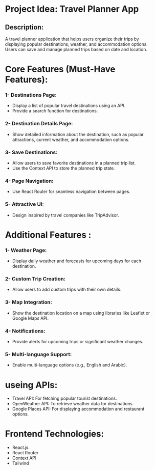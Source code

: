 # Project Idea: Travel Planner App
## Description:
A travel planner application that helps users organize their trips by displaying popular destinations, weather, and accommodation options. Users can save and manage planned trips based on date and location.

# Core Features (Must-Have Features):
### 1- Destinations Page:
- Display a list of popular travel destinations using an API.
- Provide a search function for destinations.
### 2- Destination Details Page:
- Show detailed information about the destination, such as popular attractions, current weather, and accommodation options.
### 3- Save Destinations:
- Allow users to save favorite destinations in a planned trip list.
- Use the Context API to store the planned trip state.
### 4- Page Navigation:
- Use React Router for seamless navigation between pages.
### 5- Attractive UI:
- Design inspired by travel companies like TripAdvisor.

# Additional Features :
### 1- Weather Page:
- Display daily weather and forecasts for upcoming days for each destination.
### 2- Custom Trip Creation:
- Allow users to add custom trips with their own details.
### 3- Map Integration:
- Show the destination location on a map using libraries like Leaflet or Google Maps API.
### 4- Notifications:
- Provide alerts for upcoming trips or significant weather changes.
### 5- Multi-language Support:
- Enable multi-language options (e.g., English and Arabic).

# useing APIs:
- Travel API: For fetching popular tourist destinations.
- OpenWeather API: To retrieve weather data for destinations.
- Google Places API: For displaying accommodation and restaurant options.

# Frontend Technologies:
- React.js
- React Router
- Context API 
- Tailwind

